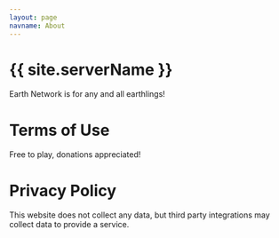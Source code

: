 ```yaml
---
layout: page
navname: About
---
```


# {{ site.serverName }}

Earth Network is for any and all earthlings!


# Terms of Use

Free to play, donations appreciated!

# Privacy Policy

This website does not collect any data, but third party integrations may collect data to provide a service.
